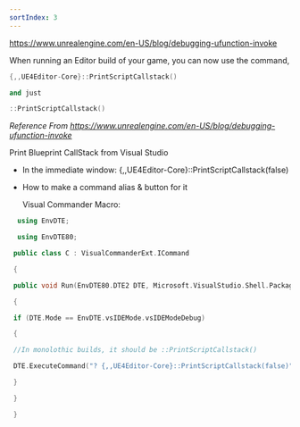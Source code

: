 ```yaml
---
sortIndex: 3
---
```

<https://www.unrealengine.com/en-US/blog/debugging-ufunction-invoke>

When running an Editor build of your game, you can now use the command,
```cpp
{,,UE4Editor-Core}::PrintScriptCallstack()

and just

::PrintScriptCallstack()
```
*Reference From <https://www.unrealengine.com/en-US/blog/debugging-ufunction-invoke>*



Print Blueprint CallStack from Visual Studio

- In the immediate window: {,,UE4Editor-Core}::PrintScriptCallstack(false)

- How to make a command alias & button for it

  Visual Commander Macro:
```cpp
  using EnvDTE;

  using EnvDTE80;

 public class C : VisualCommanderExt.ICommand

 {

 public void Run(EnvDTE80.DTE2 DTE, Microsoft.VisualStudio.Shell.Package package)

 {

 if (DTE.Mode == EnvDTE.vsIDEMode.vsIDEModeDebug)

 {

 //In monolothic builds, it should be ::PrintScriptCallstack()

 DTE.ExecuteCommand("? {,,UE4Editor-Core}::PrintScriptCallstack(false)");

 }

 }

 }
```